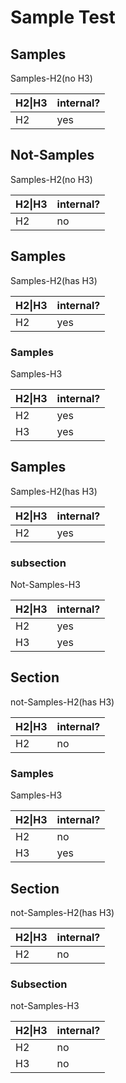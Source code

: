 # Sample Test

## Samples

Samples-H2(no H3)

|H2\|H3|internal?|
|---|---|
|H2|yes|


## Not-Samples

Samples-H2(no H3)

|H2\|H3|internal?|
|---|---|
|H2|no|


## Samples

Samples-H2(has H3)

|H2\|H3|internal?|
|---|---|
|H2|yes|

### Samples

Samples-H3

|H2\|H3|internal?|
|---|---|
|H2|yes|
|H3|yes|


## Samples

Samples-H2(has H3)

|H2\|H3|internal?|
|---|---|
|H2|yes|

### subsection

Not-Samples-H3

|H2\|H3|internal?|
|---|---|
|H2|yes|
|H3|yes|

## Section

not-Samples-H2(has H3)

|H2\|H3|internal?|
|---|---|
|H2|no|

### Samples

Samples-H3

|H2\|H3|internal?|
|---|---|
|H2|no|
|H3|yes|



## Section

not-Samples-H2(has H3)

|H2\|H3|internal?|
|---|---|
|H2|no|

### Subsection

not-Samples-H3

|H2\|H3|internal?|
|---|---|
|H2|no|
|H3|no|